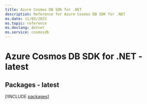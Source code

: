 ```yaml
---
title: Azure Cosmos DB SDK for .NET
description: Reference for Azure Cosmos DB SDK for .NET
ms.date: 11/03/2023
ms.topic: reference
ms.devlang: dotnet
ms.service: cosmosdb
---
```

# Azure Cosmos DB SDK for .NET - latest
## Packages - latest
[!INCLUDE [packages](cosmos-db-index.md)]